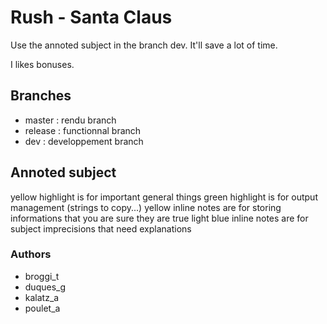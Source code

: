 # Rush - Santa Claus

Use the annoted subject in the branch dev. It'll save a lot of time.

I likes bonuses.

## Branches

- master : rendu branch
- release : functionnal branch
- dev : developpement branch

## Annoted subject

yellow highlight is for important general things
green highlight is for output management (strings to copy...)
yellow inline notes are for storing informations that you are sure they are true
light blue inline notes are for subject imprecisions that need explanations

### Authors

- broggi_t
- duques_g
- kalatz_a
- poulet_a
